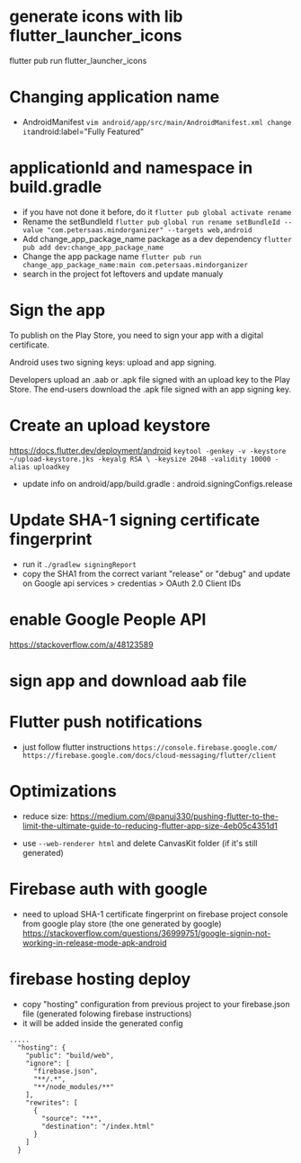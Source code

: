 # generate icons with lib flutter_launcher_icons
flutter pub run flutter_launcher_icons

# Changing application name 
* AndroidManifest
`
vim android/app/src/main/AndroidManifest.xml
change it `android:label="Fully Featured"`
`
# applicationId and namespace in build.gradle
* if you have not done it before, do it
`
flutter pub global activate rename
`
* Rename the setBundleId
`
flutter pub global run rename setBundleId --value "com.petersaas.mindorganizer" --targets web,android
`
* Add change_app_package_name package as a dev dependency
`
flutter pub add dev:change_app_package_name
`
* Change the app package name
`
flutter pub run change_app_package_name:main com.petersaas.mindorganizer
`
* search in the project fot leftovers and update manualy

# Sign the app
To publish on the Play Store, you need to sign your app with a digital certificate.

Android uses two signing keys: upload and app signing.

Developers upload an .aab or .apk file signed with an upload key to the Play Store.
The end-users download the .apk file signed with an app signing key.

# Create an upload keystore
https://docs.flutter.dev/deployment/android
`
keytool -genkey -v -keystore ~/upload-keystore.jks -keyalg RSA \
        -keysize 2048 -validity 10000 -alias uploadkey
`
* update info on android/app/build.gradle : android.signingConfigs.release

# Update SHA-1 signing certificate fingerprint 
* run it
`
./gradlew signingReport
`
* copy the SHA1 from the correct variant "release" or "debug" and update on Google api services > credentias > OAuth 2.0 Client IDs


# enable Google People API
https://stackoverflow.com/a/48123589

# sign app and download aab file

# Flutter push notifications
* just follow flutter instructions
`
https://console.firebase.google.com/
https://firebase.google.com/docs/cloud-messaging/flutter/client
`

# Optimizations
* reduce size: https://medium.com/@panuj330/pushing-flutter-to-the-limit-the-ultimate-guide-to-reducing-flutter-app-size-4eb05c4351d1
- use `--web-renderer html` and delete CanvasKit folder (if it's still generated)

# Firebase auth with google
* need to upload SHA-1 certificate fingerprint on firebase project console from google play store (the one generated by google)
https://stackoverflow.com/questions/36999751/google-signin-not-working-in-release-mode-apk-android

# firebase hosting deploy
* copy "hosting" configuration from previous project to your firebase.json file (generated folowing firebase instructions)
* it will be added inside the generated config
```
.....
  "hosting": {
    "public": "build/web",
    "ignore": [
      "firebase.json",
      "**/.*",
      "**/node_modules/**"
    ],
    "rewrites": [
      {
        "source": "**",
        "destination": "/index.html"
      }
    ]
  }
```
